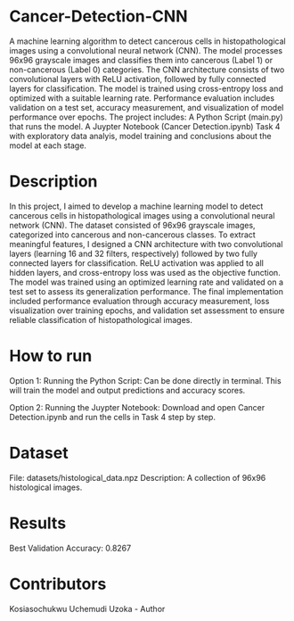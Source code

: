 # Cancer-Detection-CNN
A machine learning algorithm to detect cancerous cells in histopathological images using a convolutional neural network (CNN). The model processes 96x96 grayscale images and classifies them into cancerous (Label 1) or non-cancerous (Label 0) categories. The CNN architecture consists of two convolutional layers with ReLU activation, followed by fully connected layers for classification. The model is trained using cross-entropy loss and optimized with a suitable learning rate. Performance evaluation includes validation on a test set, accuracy measurement, and visualization of model performance over epochs. The project includes:
  A Python Script (main.py) that runs the model.
  A Juypter Notebook (Cancer Detection.ipynb) Task 4 with exploratory data analyis, model training and conclusions about the model at each stage.

# Description
In this project, I aimed to develop a machine learning model to detect cancerous cells in histopathological images using a convolutional neural network (CNN). The dataset consisted of 96x96 grayscale images, categorized into cancerous and non-cancerous classes. To extract meaningful features, I designed a CNN architecture with two convolutional layers (learning 16 and 32 filters, respectively) followed by two fully connected layers for classification. ReLU activation was applied to all hidden layers, and cross-entropy loss was used as the objective function. The model was trained using an optimized learning rate and validated on a test set to assess its generalization performance. The final implementation included performance evaluation through accuracy measurement, loss visualization over training epochs, and validation set assessment to ensure reliable classification of histopathological images.

# How to run
Option 1: Running the Python Script: Can be done directly in terminal. This will train the model and output predictions and accuracy scores.

Option 2: Running the Juypter Notebook: Download and open Cancer Detection.ipynb and run the cells in Task 4 step by step.

# Dataset
File: datasets/histological_data.npz
Description: A collection of 96x96 histological images.

# Results
Best Validation Accuracy: 0.8267

# Contributors
Kosiasochukwu Uchemudi Uzoka - Author

